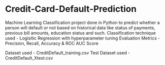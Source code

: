 # Credit-Card-Default-Prediction
Machine Learning Classification project done in Python to predict whether a person will default or not based on historical data like status of payments, previous bill amounts, education status and such.
Classification technique used - Logisitic Regression with hyperparameter tuning
Evaluation Metrics - Precision, Recall, Accuracy & ROC AUC Score

Dataset used - CreditDefault_training.csv
Test Dataset used - CreditDefault_Xtest.csv

